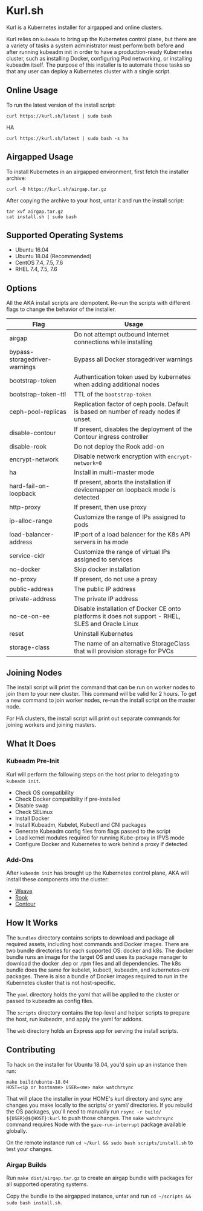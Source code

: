 Kurl.sh
====================================

Kurl is a Kubernetes installer for airgapped and online clusters.

Kurl relies on `kubeadm` to bring up the Kubernetes control plane, but there are a variety of tasks a system administrator must perform both before and after running kubeadm init in order to have a production-ready Kubernetes cluster, such as installing Docker, configuring Pod networking, or installing kubeadm itself.
The purpose of this installer is to automate those tasks so that any user can deploy a Kubernetes cluster with a single script.

## Online Usage

To run the latest version of the install script:

```
curl https://kurl.sh/latest | sudo bash
```

HA
```
curl https://kurl.sh/latest | sudo bash -s ha
```

## Airgapped Usage

To install Kubernetes in an airgapped environment, first fetch the installer archive:

```
curl -O https://kurl.sh/airgap.tar.gz
```

After copying the archive to your host, untar it and run the install script:

```
tar xvf airgap.tar.gz
cat install.sh | sudo bash
```

## Supported Operating Systems

* Ubuntu 16.04
* Ubuntu 18.04 (Recommended)
* CentOS 7.4, 7.5, 7.6
* RHEL 7.4, 7.5, 7.6


## Options

All the AKA install scripts are idempotent. Re-run the scripts with different flags to change the behavior of the installer.

| Flag                             | Usage                                                                                              |
| -------------------------------- | -------------------------------------------------------------------------------------------------- |
| airgap                           | Do not attempt outbound Internet connections while installing                                      |
| bypass-storagedriver-warnings    | Bypass all Docker storagedriver warnings                                                           |
| bootstrap-token                  | Authentication token used by kubernetes when adding additional nodes                               |
| bootstrap-token-ttl              | TTL of the `bootstrap-token`                                                                       |
| ceph-pool-replicas               | Replication factor of ceph pools. Default is based on number of ready nodes if unset.              |
| disable-contour                  | If present, disables the deployment of the Contour ingress controller                              |
| disable-rook                     | Do not deploy the Rook add-on                                                                      |
| encrypt-network                  | Disable network encryption with `encrypt-network=0`                                                |
| ha                               | Install in multi-master mode                                                                       |
| hard-fail-on-loopback            | If present, aborts the installation if devicemapper on loopback mode is detected                   |
| http-proxy                       | If present, then use proxy                                                                         |
| ip-alloc-range                   | Customize the range of IPs assigned to pods                                                        |
| load-balancer-address            | IP:port of a load balancer for the K8s API servers in ha mode                                      |
| service-cidr                     | Customize the range of virtual IPs assigned to services                                            |
| no-docker                        | Skip docker installation                                                                           |
| no-proxy                         | If present, do not use a proxy                                                                     |
| public-address                   | The public IP address                                                                              |
| private-address                  | The private IP address                                                                             |
| no-ce-on-ee                      | Disable installation of Docker CE onto platforms it does not support - RHEL, SLES and Oracle Linux |
| reset                            | Uninstall Kubernetes                                                                               |
| storage-class                    | The name of an alternative StorageClass that will provision storage for PVCs                       |

## Joining Nodes

The install script will print the command that can be run on worker nodes to join them to your new cluster.
This command will be valid for 2 hours.
To get a new command to join worker nodes, re-run the install script on the master node.

For HA clusters, the install script will print out separate commands for joining workers and joining masters.

## What It Does

### Kubeadm Pre-Init

Kurl will perform the following steps on the host prior to delegating to `kubeadm init`.

* Check OS compatibility
* Check Docker compatiblity if pre-installed
* Disable swap
* Check SELinux
* Install Docker
* Install Kubeadm, Kubelet, Kubectl and CNI packages
* Generate Kubeadm config files from flags passed to the script
* Load kernel modules required for running Kube-proxy in IPVS mode
* Configure Docker and Kubernetes to work behind a proxy if detected

### Add-Ons

After `kubeadm init` has brought up the Kubernetes control plane, AKA will install these components into the cluster:

* [Weave](https://www.weave.works/oss/net/)
* [Rook](https://rook.io/)
* [Contour](https://projectcontour.io/)


## How It Works

The `bundles` directory contains scripts to download and package all required assets, including host commands and Docker images.
There are two bundle directories for each supported OS: docker and k8s.
The docker bundle runs an image for the target OS and uses its package manager to download the docker .dep or .rpm files and all dependencies.
The k8s bundle does the same for kubelet, kubectl, kubeadm, and kubernetes-cni packages.
There is also a bundle of Docker images required to run in the Kubernetes cluster that is not host-specific.

The `yaml` directory holds the yaml that will be applied to the cluster or passed to kubeadm as config files.

The `scripts` directory contains the top-level and helper scripts to prepare the host, run kubeadm, and apply the yaml for addons.

The `web` directory holds an Express app for serving the install scripts.

## Contributing

To hack on the installer for Ubuntu 18.04, you'd spin up an instance then run:

```
make build/ubuntu-18.04
HOST=<ip or hostname> USER=<me> make watchrsync
```

That will place the installer in your HOME's kurl directory and sync any changes you make locally to the scripts/ or yaml/ directories.
If you rebuild the OS packages, you'll need to manually run `rsync -r build/ ${USER}@${HOST}:kurl` to push those changes.
The `make watchrsync` command requires Node with the `gaze-run-interrupt` package available globally.

On the remote instance run `cd ~/kurl && sudo bash scripts/install.sh` to test your changes.

### Airgap Builds

Run `make dist/airgap.tar.gz` to create an airgap bundle with packages for all supported operating systems.

Copy the bundle to the airgapped instance, untar and run `cd ~/scripts && sudo bash install.sh`.
